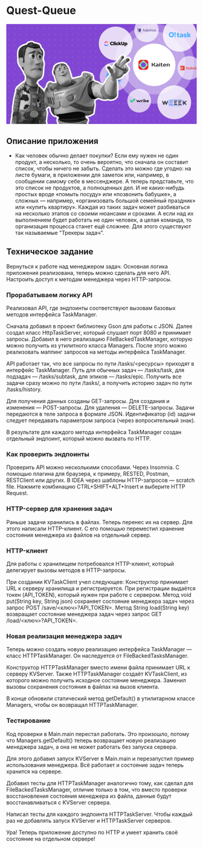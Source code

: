 # Quest-Queue

![](https://github.com/mynameisSergey/Quest-Queue/blob/main/img/%D1%82%D0%B0%D1%81%D0%BA.png)

## Описание приложения  
* Как человек обычно делает покупки? Если ему нужен не один продукт, а несколько, то очень вероятно, что сначала он составит список, чтобы ничего не забыть. Сделать это можно где угодно: на листе бумаги, в приложении для заметок или, например, в сообщении самому себе в мессенджере. А теперь представьте, что это список не продуктов, а полноценных дел. И не каких-нибудь простых вроде «помыть посуду» или «позвонить бабушке», а сложных — например, «организовать большой семейный праздник» или «купить квартиру». Каждая из таких задач может разбиваться на несколько этапов со своими нюансами и сроками. А если над их выполнением будет работать не один человек, а целая команда, то организация процесса станет ещё сложнее. Для этого существуют так называемые "Трекеры задач".  

## Техническое задание
Вернуться к работе над менеджером задач. Основная логика приложения реализована, теперь можно сделать для него API.
Настроить доступ к методам менеджера через HTTP-запросы.

### Прорабатываем логику API
Реализовал API, где эндпоинты соответствуют вызовам базовых методов интерфейса TaskManager.

Сначала добавил в проект библиотеку Gson для работы с JSON. Далее создал класс HttpTaskServer, который слушает
порт 8080 и принимает запросы. Добавил в него реализацию FileBackedTaskManager, которую можно получить из утилитного
класса Managers. После этого можно реализовать маппинг запросов на методы интерфейса TaskManager.

API работает так, что все запросы по пути /tasks/<ресурсы> приходят в интерфейс TaskManager. Путь для обычных
задач — /tasks/task, для подзадач — /tasks/subtask, для эпиков — /tasks/epic. Получить все задачи сразу можно по
пути /tasks/, а получить историю задач по пути /tasks/history.

Для получения данных созданы GET-запросы. Для создания и изменения — POST-запросы. Для удаления — DELETE-запросы.
Задачи передаются в теле запроса в формате JSON. Идентификатор (id) задачи следует передавать параметром запроса (через
вопросительный знак).

В результате для каждого метода интерфейса TaskManager создан отдельный эндпоинт, который можно
вызвать по HTTP.

### Как проверить эндпоинты
Проверить API можно несколькими способами.
Через Insomnia.
С помощью плагина для браузера, к примеру, RESTED, Postman, RESTClient или других.
В IDEA через шаблоны HTTP-запросов — scratch file. Нажмите комбинацию CTRL+SHIFT+ALT+Insert и выберите HTTP Request.

### HTTP-сервер для хранения задач
Раньше задачи хранились в файлах. Теперь перенес их на сервер. Для этого написали HTTP-клиент. С его помощью 
переместил хранение состояния менеджера из файлов на отдельный сервер.

### HTTP-клиент
Для работы с хранилищем потребовался HTTP-клиент, который делегирует вызовы методов в HTTP-запросы.

При создании KVTaskClient учел следующее:
Конструктор принимает URL к серверу хранилища и регистрируется. При регистрации выдаётся токен (API_TOKEN), который
нужен при работе с сервером.
Метод void put(String key, String json) сохраняет состояние менеджера задач через запрос
POST /save/<ключ>?API_TOKEN=.
Метод String load(String key) возвращает состояние менеджера задач через запрос GET /load/<ключ>?API_TOKEN=.

### Новая реализация менеджера задач
Теперь можно создать новую реализацию интерфейса TaskManager — класс HTTPTaskManager. Он наследуется от
FileBackedTasksManager.

Конструктор HTTPTaskManager вместо имени файла принимает URL к серверу KVServer. Также HTTPTaskManager
создаёт KVTaskClient, из которого можно получить исходное состояние менеджера. Заменил вызовы сохранения
состояния в файлах на вызов клиента.

В конце обновили статический метод getDefault() в утилитарном классе Managers, чтобы он возвращал HTTPTaskManager.

### Тестирование
Код проверки в Main.main перестал работать. Это произошло, потому что Managers.getDefault() теперь возвращает новую
реализацию менеджера задач, а она не может работать без запуска сервера. 

Для этого добавил запуск KVServer в Main.main и перезапустил пример использования менеджера. Всё работает и
состояние задач теперь хранится на сервере.

Добавил тесты для HTTPTaskManager аналогично тому, как сделал для FileBackedTasksManager, отличие только в том, что
вместо проверки восстановления состояния менеджера из файла, данные будут восстанавливаться с KVServer сервера.

Написал тесты для каждого эндпоинта HTTPTaskServer. Чтобы каждый раз не добавлять запуск KVServer и HTTPTaskServer
серверов. 

Ура! Теперь приложение доступно по HTTP и умеет хранить своё состояние на отдельном сервере!